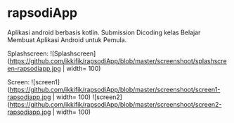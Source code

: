 # rapsodiApp

Aplikasi android berbasis kotlin. 
Submission Dicoding kelas Belajar Membuat Aplikasi Android untuk Pemula.

Splashscreen:
![Splashscreen](https://github.com/ikkifik/rapsodiApp/blob/master/screenshoot/splashscreen-rapsodiapp.jpg | width= 100)

Screen:
![screen1](https://github.com/ikkifik/rapsodiApp/blob/master/screenshoot/screen1-rapsodiapp.jpg | width= 100)
![screen2](https://github.com/ikkifik/rapsodiApp/blob/master/screenshoot/screen2-rapsodiapp.jpg | width= 100)

